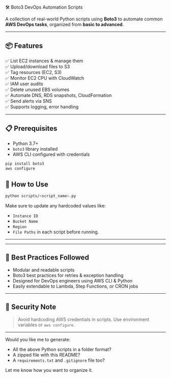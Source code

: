 🛠️ Boto3 DevOps Automation Scripts

A collection of real-world Python scripts using **Boto3** to automate common **AWS DevOps tasks**, organized from **basic to advanced**.

---

## 📦 Features

✅ List EC2 instances & manage them  
✅ Upload/download files to S3  
✅ Tag resources (EC2, S3)  
✅ Monitor EC2 CPU with CloudWatch  
✅ IAM user audits  
✅ Delete unused EBS volumes  
✅ Automate DNS, RDS snapshots, CloudFormation  
✅ Send alerts via SNS  
✅ Supports logging, error handling

---

## 📋 Prerequisites

- Python 3.7+
- `boto3` library installed
- AWS CLI configured with credentials

```bash
pip install boto3
aws configure
````


## 🔄 How to Use

```bash
python scripts/<script_name>.py
```

Make sure to update any hardcoded values like:

* `Instance ID`
* `Bucket Name`
* `Region`
* `File Paths`
  in each script before running.

---

---

## 📌 Best Practices Followed

* Modular and readable scripts
* Boto3 best practices for retries & exception handling
* Designed for DevOps engineers using AWS CLI & Python
* Easily extendable to Lambda, Step Functions, or CRON jobs

---

## 🔐 Security Note

> Avoid hardcoding AWS credentials in scripts. Use environment variables or `aws configure`.

---

Would you like me to generate:
- All the above Python scripts in a folder format?
- A zipped file with this README?
- A `requirements.txt` and `.gitignore` file too?

Let me know how you want to organize it.
```
